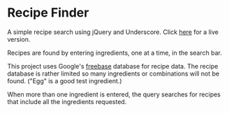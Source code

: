 Recipe Finder
==============

A simple recipe search using jQuery and Underscore. Click [here][1] for a live version.

Recipes are found by entering ingredients, one at a time, in the search bar.

This project uses Google's [freebase][2] database for recipe data. The recipe database is rather limited so many ingredients or combinations will not be found. ("Egg" is a good test ingredient.)

When more than one ingredient is entered, the query searches for recipes that include all the ingredients requested.


  [1]: http://annakopp.com/recipes
  [2]: http://www.freebase.com
